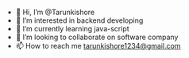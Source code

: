 - 👋 Hi, I’m @Tarunkishore
- 👀 I’m interested in backend developing
- 🌱 I’m currently learning java-script
- 💞️ I’m looking to collaborate on software company
- 📫 How to reach me tarunkishore1234@gmail.com

<!---
Tarunkishore0230/Tarunkishore0230 is a ✨ special ✨ repository because its `README.md` (this file) appears on your GitHub profile.
You can click the Preview link to take a look at your changes.
--->
